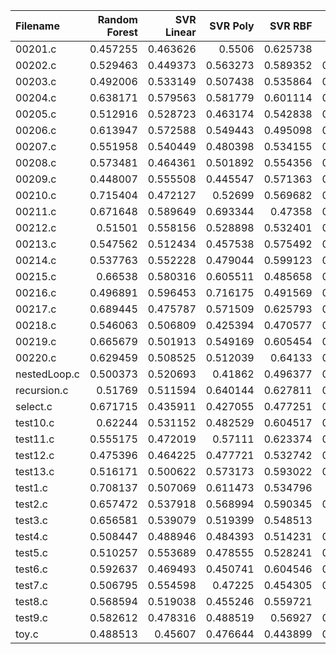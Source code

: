| Filename     |   Random Forest |   SVR Linear |   SVR Poly |   SVR RBF |      KNN |   Gradient Boosting |   AdaBoost |   Random Number |       O0 |       O1 |       O2 |       O3 |
|:-------------|----------------:|-------------:|-----------:|----------:|---------:|--------------------:|-----------:|----------------:|---------:|---------:|---------:|---------:|
| 00201.c      |        0.457255 |     0.463626 |   0.5506   |  0.625738 | 0.55469  |            0.549849 |   0.635303 |        0.667138 | 0.529211 | 0.766232 | 0.45133  | 0.453449 |
| 00202.c      |        0.529463 |     0.449373 |   0.563273 |  0.589352 | 0.591678 |            0.667577 |   0.718567 |        0.553816 | 0.605043 | 0.602598 | 0.552144 | 0.640758 |
| 00203.c      |        0.492006 |     0.533149 |   0.507438 |  0.535864 | 0.644589 |            0.645273 |   0.698562 |        0.72223  | 0.619155 | 0.65728  | 0.696148 | 0.698384 |
| 00204.c      |        0.638171 |     0.579563 |   0.581779 |  0.601114 | 0.710653 |            0.900232 |   0.610347 |        0.825977 | 0.573737 | 0.682263 | 0.867687 | 0.601045 |
| 00205.c      |        0.512916 |     0.528723 |   0.463174 |  0.542838 | 0.597125 |            0.551627 |   0.614704 |        0.718619 | 0.620236 | 0.481966 | 0.637283 | 0.575019 |
| 00206.c      |        0.613947 |     0.572588 |   0.549443 |  0.495098 | 0.579437 |            0.481734 |   0.57802  |        0.602894 | 0.60085  | 0.692848 | 0.765279 | 0.508994 |
| 00207.c      |        0.551958 |     0.540449 |   0.480398 |  0.534155 | 0.533819 |            0.646589 |   0.488088 |        0.535203 | 0.561548 | 0.612823 | 0.64865  | 0.645992 |
| 00208.c      |        0.573481 |     0.464361 |   0.501892 |  0.554356 | 0.448067 |            0.554688 |   0.56987  |        0.567908 | 0.597861 | 0.466799 | 0.473508 | 0.427901 |
| 00209.c      |        0.448007 |     0.555508 |   0.445547 |  0.571363 | 0.647399 |            0.459492 |   0.498258 |        0.457397 | 0.488176 | 0.595398 | 0.776912 | 0.813599 |
| 00210.c      |        0.715404 |     0.472127 |   0.52699  |  0.569682 | 0.464165 |            0.545306 |   0.550326 |        0.522189 | 0.59982  | 0.566002 | 0.593598 | 0.472507 |
| 00211.c      |        0.671648 |     0.589649 |   0.693344 |  0.47358  | 0.683985 |            0.699376 |   0.533638 |        0.539568 | 0.728573 | 0.628739 | 0.548232 | 0.588361 |
| 00212.c      |        0.51501  |     0.558156 |   0.528898 |  0.532401 | 0.617938 |            0.597067 |   0.601003 |        0.621321 | 0.663223 | 0.577073 | 0.678789 | 0.721849 |
| 00213.c      |        0.547562 |     0.512434 |   0.457538 |  0.575492 | 0.541492 |            0.503346 |   0.591035 |        0.679854 | 0.609766 | 0.61229  | 0.483735 | 0.564456 |
| 00214.c      |        0.537763 |     0.552228 |   0.479044 |  0.599123 | 0.575203 |            0.528092 |   0.529352 |        0.577014 | 0.580032 | 0.626032 | 0.506456 | 0.575395 |
| 00215.c      |        0.66538  |     0.580316 |   0.605511 |  0.485658 | 0.492206 |            0.564982 |   0.558798 |        0.587934 | 0.611905 | 0.471725 | 0.507456 | 0.461152 |
| 00216.c      |        0.496891 |     0.596453 |   0.716175 |  0.491569 | 0.532255 |            0.563365 |   0.573922 |        0.660413 | 0.669941 | 0.617842 | 0.642247 | 0.721923 |
| 00217.c      |        0.689445 |     0.475787 |   0.571509 |  0.625793 | 0.534395 |            0.563524 |   0.532872 |        0.584642 | 0.690788 | 0.505316 | 0.556753 | 0.56378  |
| 00218.c      |        0.546063 |     0.506809 |   0.425394 |  0.470577 | 0.483631 |            0.512964 |   0.685815 |        0.446857 | 0.529938 | 0.527698 | 0.593029 | 0.655896 |
| 00219.c      |        0.665679 |     0.501913 |   0.549169 |  0.605454 | 0.593918 |            0.643826 |   0.55363  |        0.58597  | 0.721656 | 0.727928 | 0.545639 | 0.565989 |
| 00220.c      |        0.629459 |     0.508525 |   0.512039 |  0.64133  | 0.556866 |            0.480105 |   0.48279  |        0.588672 | 0.701802 | 0.479931 | 0.660606 | 0.701013 |
| nestedLoop.c |        0.500373 |     0.520693 |   0.41862  |  0.496377 | 0.529536 |            0.466381 |   0.505123 |        0.512427 | 0.571712 | 0.608153 | 0.529286 | 0.48661  |
| recursion.c  |        0.51769  |     0.511594 |   0.640144 |  0.627811 | 0.557145 |            0.599235 |   0.605337 |        0.452945 | 0.638646 | 0.562594 | 0.586116 | 0.538056 |
| select.c     |        0.671715 |     0.435911 |   0.427055 |  0.477251 | 0.519395 |            0.489825 |   0.555708 |        0.556353 | 0.512751 | 0.518656 | 0.524385 | 0.603501 |
| test10.c     |        0.62244  |     0.531152 |   0.482529 |  0.604517 | 0.579311 |            0.56805  |   0.477697 |        0.538215 | 0.614499 | 0.673943 | 0.674585 | 0.585757 |
| test11.c     |        0.555175 |     0.472019 |   0.57111  |  0.623374 | 0.530168 |            0.716278 |   0.642999 |        0.602701 | 0.562878 | 0.568225 | 0.516348 | 0.546798 |
| test12.c     |        0.475396 |     0.464225 |   0.477721 |  0.532742 | 0.473025 |            0.47581  |   0.517885 |        0.5392   | 0.645033 | 0.535425 | 0.554133 | 0.549309 |
| test13.c     |        0.516171 |     0.500622 |   0.573173 |  0.593022 | 0.598167 |            0.562799 |   0.644241 |        0.653794 | 0.577514 | 0.666224 | 0.611496 | 0.61897  |
| test1.c      |        0.708137 |     0.507069 |   0.611473 |  0.534796 | 0.5422   |            0.563408 |   0.567441 |        0.537649 | 0.511886 | 0.528446 | 0.512881 | 0.565956 |
| test2.c      |        0.657472 |     0.537918 |   0.568994 |  0.590345 | 0.592226 |            0.57007  |   0.580687 |        0.582582 | 0.45459  | 0.456121 | 0.569538 | 0.660224 |
| test3.c      |        0.656581 |     0.539079 |   0.519399 |  0.548513 | 0.61142  |            0.53829  |   0.532471 |        0.546748 | 0.627387 | 0.631952 | 0.689585 | 0.706782 |
| test4.c      |        0.508447 |     0.488946 |   0.484393 |  0.514231 | 0.453836 |            0.657469 |   0.50103  |        0.495191 | 0.501639 | 0.559828 | 0.599344 | 0.546853 |
| test5.c      |        0.510257 |     0.553689 |   0.478555 |  0.528241 | 0.687973 |            0.682149 |   0.705036 |        0.703654 | 0.617366 | 0.635548 | 0.719919 | 0.460632 |
| test6.c      |        0.592637 |     0.469493 |   0.450741 |  0.604546 | 0.622549 |            0.581774 |   0.619841 |        0.528961 | 0.616681 | 0.522412 | 0.60956  | 0.556541 |
| test7.c      |        0.506795 |     0.554598 |   0.47225  |  0.454305 | 0.508884 |            0.517036 |   0.463289 |        0.654044 | 0.584188 | 0.645768 | 0.617128 | 0.631088 |
| test8.c      |        0.568594 |     0.519038 |   0.455246 |  0.559721 | 0.58892  |            0.626093 |   0.712089 |        0.673759 | 0.674771 | 0.668521 | 0.559072 | 0.570914 |
| test9.c      |        0.582612 |     0.478316 |   0.488519 |  0.56927  | 0.602541 |            0.488973 |   0.54653  |        0.47168  | 0.516479 | 0.618726 | 0.689398 | 0.665933 |
| toy.c        |        0.488513 |     0.45607  |   0.476644 |  0.443899 | 0.435587 |            0.445567 |   0.551397 |        0.628273 | 0.743824 | 0.747174 | 0.741227 | 0.594805 |